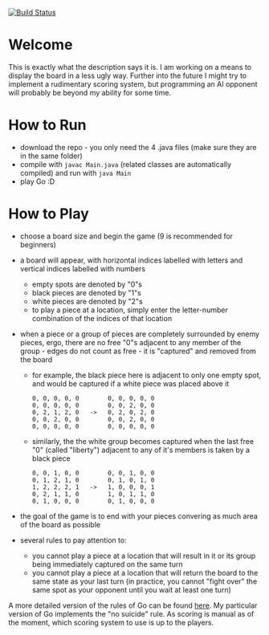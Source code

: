 [![Build Status](https://travis-ci.com/EachOneChew/Dijkstra-s-Algorithm-FEH.svg?branch=master)](https://travis-ci.com/EachOneChew/Dijkstra-s-Algorithm-FEH)

# Welcome

This is exactly what the description says it is. I am working on a means to display the board in a less ugly way. Further into the future I might try to implement a rudimentary scoring system, but programming an AI opponent will probably be beyond my ability for some time.

# How to Run

* download the repo - you only need the 4 .java files (make sure they are in the same folder)
* compile with `javac Main.java` (related classes are automatically compiled) and run with `java Main`
* play Go :D

# How to Play

* choose a board size and begin the game (9 is recommended for beginners)
* a board will appear, with horizontal indices labelled with letters and vertical indices labelled with numbers
    * empty spots are denoted by "0"s
    * black pieces are denoted by "1"s
    * white pieces are denoted by "2"s
    * to play a piece at a location, simply enter the letter-number combination of the indices of that location
* when a piece or a group of pieces are completely surrounded by enemy pieces, ergo, there are no free "0"s adjacent to any member of the group - edges do not count as free - it is "captured" and removed from the board
    * for example, the black piece here is adjacent to only one empty spot, and would be captured if a white piece was placed above it
    
      ```
      0, 0, 0, 0, 0        0, 0, 0, 0, 0
      0, 0, 0, 0, 0        0, 0, 2, 0, 0
      0, 2, 1, 2, 0   ->   0, 2, 0, 2, 0
      0, 0, 2, 0, 0        0, 0, 2, 0, 0
      0, 0, 0, 0, 0        0, 0, 0, 0, 0
      ```
      
    * similarly, the the white group becomes captured when the last free "0" (called "liberty") adjacent to any of it's members is taken by a black piece
    
      ```
      0, 0, 1, 0, 0        0, 0, 1, 0, 0
      0, 1, 2, 1, 0        0, 1, 0, 1, 0
      1, 2, 2, 2, 1   ->   1, 0, 0, 0, 1
      0, 2, 1, 1, 0        1, 0, 1, 1, 0
      0, 1, 0, 0, 0        0, 1, 0, 0, 0
      ```
      
* the goal of the game is to end with your pieces convering as much area of the board as possible
* several rules to pay attention to:
    * you cannot play a piece at a location that will result in it or its group being immediately captured on the same turn
    * you cannot play a piece at a location that will return the board to the same state as your last turn (in practice, you cannot "fight over" the same spot as your opponent until you wait at least one turn)

A more detailed version of the rules of Go can be found [here](https://senseis.xmp.net/?InternationalRules). My particular version of Go implements the "no suicide" rule. As scoring is manual as of the moment, which scoring system to use is up to the players.
